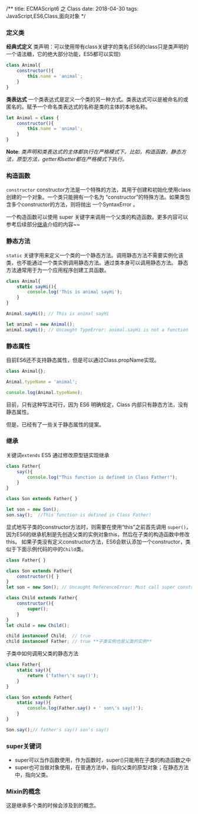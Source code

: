 /**
title: ECMAScript6 之 Class
date: 2018-04-30
tags: JavaScript,ES6,Class,面向对象
*/

### 定义类
**经典式定义**
类声明：可以使用带有class关键字的类名(ES6的class只是类声明的一个语法糖，它的绝大部分功能，ES5都可以实现)
```javascript
class Animal{
    constructor(){
        this.name = 'animal';
    }
}
```
**类表达式**
一个类表达式是定义一个类的另一种方式。类表达式可以是被命名的或匿名的。赋予一个命名类表达式的名称是类的主体的本地名称。
```javascript
let Animal = class {
    constructor(){
        this.name = 'animal';
    }
}
```
**Note**: *类声明和类表达式的主体都执行在严格模式下。比如，构造函数，静态方法，原型方法，getter和setter都在严格模式下执行。*

### 构造函数
`constructor`
constructor方法是一个特殊的方法，其用于创建和初始化使用class创建的一个对象。一个类只能拥有一个名为 “constructor”的特殊方法。如果类包含多个constructor的方法，则将抛出 一个SyntaxError 。

一个构造函数可以使用 super 关键字来调用一个父类的构造函数。更多内容可以参考后续部分[继承](#inherit)介绍的内容~~


### 静态方法
`static` 关键字用来定义一个类的一个静态方法。调用静态方法不需要实例化该类，也不能通过一个类实例调用静态方法。通过类本身可以调用静态方法。
静态方法通常用于为一个应用程序创建工具函数。

```javascript
class Animal{
    static sayHi(){
        console.log('This is animal sayHi');
    }
}

Animal.sayHi(); // This is animal sayHi

let animal = new Animal();
animal.sayHi(); // Uncaught TypeError: animal.sayHi is not a function
```

### 静态属性
目前ES6还不支持静态属性，但是可以通过Class.propName实现。
```javascript
class Animal{};

Animal.typeName = 'animal';

console.log(Animal.typeName);
```
目前，只有这种写法可行，因为 ES6 明确规定，Class 内部只有静态方法，没有静态属性。

但是，已经有了一些关于静态属性的提案。


<span id="inherit"></span>
### 继承
关键词`extends`
ES5 通过修改原型链实现继承
```javascript
class Father{
    say(){
        console.log("This function is defined in Class Father!");
    }
}

class Son extends Father{ }

let son = new Son();
son.say();  //This function is defined in Class Father!
```

显式地写子类的constructor方法时，则需要在使用“this”之前首先调用 `super()`，因为ES6的继承机制是先创造父类的实例对象this，然后在子类的构造函数中修改this。
如果子类没有定义constructor方法，ES6会默认添加一个constructor，类似于下面示例代码的中的`Child`类。
```javascript
class Father{ }

class Son extends Father{
    constructor(){ }
}
let son = new Son(); // Uncaught ReferenceError: Must call super constructor......

class Child extends Father{
    constructor(){
        super();
    }
}
let child = new Child();

child instanceof Child;  // true
child instanceof Father; // true **子类实例也是父类的实例**
```

子类中如何调用父类的静态方法
```javascript
class Father{
    static say(){
        return ('father\'s say()');
    }
}

class Son extends Father{
    static say(){
        console.log(Father.say() + ' son\'s say()');
    }
}

Son.say();// father's say() son's say()
```

### super关键词
- super可以当作函数使用，作为函数时，super()只能用在子类的构造函数之中
- super也可当做对象使用，在普通方法中，指向父类的原型对象；在静态方法中，指向父类。

### Mixin的概念
这是继承多个类的时候会涉及到的概念。